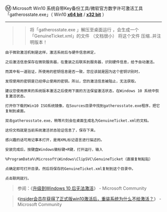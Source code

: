 Ⓜ️ Microsoft Win10 系统自带Key备份工具/微软官方数字许可激活工具「gatherosstate.exe」（ Win10 [**x64 bit**](https://github.com/taoste/Hello-World/raw/master/Tools/Microsoft%20Windows%2010/win10%E7%B3%BB%E7%BB%9F%E8%87%AA%E5%B8%A6Key%E5%A4%87%E4%BB%BD/gatherosstate%EF%BC%88win10x64bit%EF%BC%89.exe) / [**x32 bit**](https://github.com/taoste/Hello-World/raw/master/Tools/Microsoft%20Windows%2010/win10%E7%B3%BB%E7%BB%9F%E8%87%AA%E5%B8%A6Key%E5%A4%87%E4%BB%BD/gatherosstate%EF%BC%88win10x32bit%EF%BC%89.exe) ）


---------------------------------------------------------------------------------------------------------------

>> 将「gatherosstate.exe 」解压至桌面运行 ，会生成一个「GenuineTicket.xml」的文件 （文档很小） 将这个文件 压缩..并注明版本！
```
由于微软激活机制是这样，激活系统后与硬件信息绑定，

之后激活信息保存在微软服务器，在重装之后联系到服务器，识别硬件信息，给予自动激活。

而其中有一道验证，所使用的密钥信息是否一致，您应该就是因为这个密钥识别时，

发现使用的密钥是已经停止使用的密钥。所以，您的激活信息被阻止，无法获取。

建议您使用原来的系统版本激活之后使用下面的方法保留激活状态，在Windows 10 系统中恢复激活状态。

打开你下载的Win10 ISO系统镜像，在Sources目录中找到gatherosstate.exe程序，把它复制到桌面。

双击gatherosstate.exe，稍等片刻会在桌面生成名为GenuineTicket.xml的文档。

这份文档就是当前系统激活状态验证信息了，保存下来。

感兴趣的话可用记事本打开，是用XML标记语言进行描述的。

安装完成后，按键盘Windows徽标键+R键，打开运行，输入

%ProgramData%\Microsoft\Windows\ClipSVC\GenuineTicket（直接复制粘贴）

点确定即可打开目录。然后将保存的GenuineTicket.xml复制到这个目录中。

点击联网就行。
```

> 参阅：《[升级到Windows 10 后无法激活](https://answers.microsoft.com/zh-hans/windows/forum/windows_10-windows_install/%E5%8D%87%E7%BA%A7%E5%88%B0windows-10/6ab28858-b810-4733-989a-ff4a5f35761a)》 - Microsoft Community

> 《[insider会员在获得了正式版win10激活后，重装系统为什么不给激活？](https://answers.microsoft.com/zh-hans/windows/forum/windows_10-windows_install/insider%E4%BC%9A%E5%91%98%E5%9C%A8%E8%8E%B7/e9644429-dd8a-40f4-b7b3-554f0af0ecfd)》 - Microsoft Community
